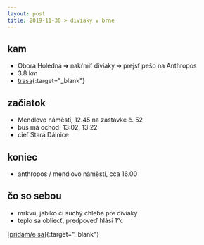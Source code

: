 ```yaml
---
layout: post
title: 2019-11-30 > diviaky v brne
---
```

## kam
* Obora Holedná ➔ nakŕmiť diviaky ➔ prejsť pešo na Anthropos
* 3.8 km
* [trasa](https://en.mapy.cz/s/posuretaso){:target="_blank"}

## začiatok
* Mendlovo náměstí, 12.45 na zastávke č. 52
* bus má ochod: 13:02, 13:22
* cieľ Stará Dálnice

## koniec
* anthropos / mendlovo náměstí, cca 16.00 

## čo so sebou
* mrkvu, jablko či suchý chleba pre diviaky
* teplo sa obliecť, predpoveď hlási 1°c 

[[pridám/e sa]](https://docs.google.com/forms/d/e/1FAIpQLSdYBMTAsGSe_WU45hLNuZi3f8hkE1aCEMyNZnZz5b-bc2naOg/viewform?usp=sf_link){:target="_blank"}
